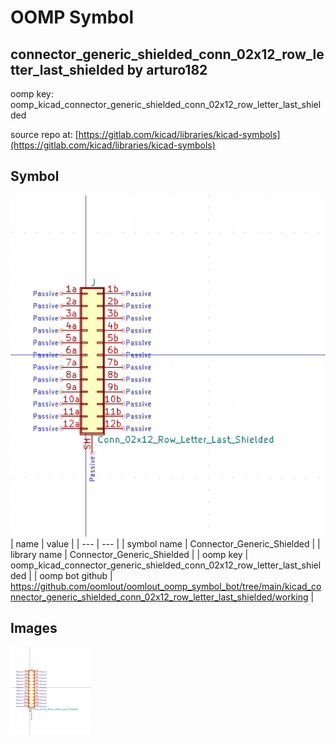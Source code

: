 # OOMP Symbol  
## connector_generic_shielded_conn_02x12_row_letter_last_shielded  by arturo182  
  
oomp key: oomp_kicad_connector_generic_shielded_conn_02x12_row_letter_last_shielded  
  
source repo at: [https://gitlab.com/kicad/libraries/kicad-symbols](https://gitlab.com/kicad/libraries/kicad-symbols)  
## Symbol  
  
[![working.png](working_600.png)](working.png)  
| name | value | 
| --- | --- | 
| symbol name | Connector_Generic_Shielded | 
| library name | Connector_Generic_Shielded | 
| oomp key | oomp_kicad_connector_generic_shielded_conn_02x12_row_letter_last_shielded | 
| oomp bot github | https://github.com/oomlout/oomlout_oomp_symbol_bot/tree/main/kicad_connector_generic_shielded_conn_02x12_row_letter_last_shielded/working | 
## Images  
  
[![working.png](working_140.png)](working.png)  

